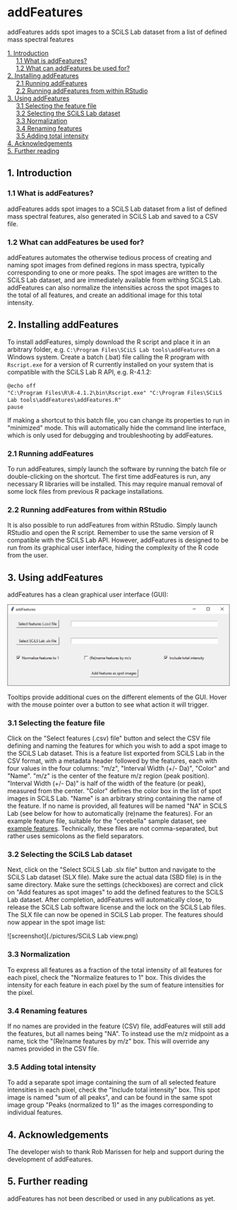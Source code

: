 # addFeatures
addFeatures adds spot images to a SCiLS Lab dataset from a list of defined mass spectral features

[1. Introduction](#1-Introduction)  
&nbsp;&nbsp;&nbsp;&nbsp;&nbsp;[1.1 What is addFeatures?](#11-What-is-addFeatures)  
&nbsp;&nbsp;&nbsp;&nbsp;&nbsp;[1.2 What can addFeatures be used for?](#12-What-can-addFeatures-be-used-for)  
[2. Installing addFeatures](#2-Installing-addFeatures)  
&nbsp;&nbsp;&nbsp;&nbsp;&nbsp;[2.1 Running addFeatures](#21-Running-addFeatures)  
&nbsp;&nbsp;&nbsp;&nbsp;&nbsp;[2.2 Running addFeatures from within RStudio](#22-Running-addFeatures-from-within-RStudio)  
[3. Using addFeatures](#3-Using-addFeatures)  
&nbsp;&nbsp;&nbsp;&nbsp;&nbsp;[3.1 Selecting the feature file](#31-Selecting-the-feature-file)  
&nbsp;&nbsp;&nbsp;&nbsp;&nbsp;[3.2 Selecting the SCiLS Lab dataset](#32-Selecting-the-SCiLS-Lab-dataset)  
&nbsp;&nbsp;&nbsp;&nbsp;&nbsp;[3.3 Normalization](#33-Normalization)  
&nbsp;&nbsp;&nbsp;&nbsp;&nbsp;[3.4 Renaming features](#34-Renaming-features)  
&nbsp;&nbsp;&nbsp;&nbsp;&nbsp;[3.5 Adding total intensity](#35-Adding-total-intensity)  
[4. Acknowledgements ](#4-Acknowledgements)  
[5. Further reading](#5-Further-reading)  

## 1. Introduction

### 1.1 What is addFeatures?

addFeatures adds spot images to a SCiLS Lab dataset from a list of defined mass spectral features, also generated in SCiLS Lab and saved to a CSV file.

### 1.2 What can addFeatures be used for?

addFeatures automates the otherwise tedious process of creating and naming spot images from defined regions in mass spectra, typically corresponding to one or more peaks. The spot images are written to the SCiLS Lab dataset, and are immediately available from withing SCiLS Lab. addFeatures can also normalize the intensities across the spot images to the total of all features, and create an additional image for this total intensity.

## 2. Installing addFeatures

To install addFeatures, simply download the R script and place it in an arbitrary folder, e.g. ```C:\Program Files\SCiLS Lab tools\addFeatures``` on a Windows system. Create a batch (.bat) file calling the R program with ```Rscript.exe``` for a version of R currently installed on your system that is compatible with the SCiLS Lab R API, e.g. R-4.1.2:

```
@echo off
"C:\Program Files\R\R-4.1.2\bin\Rscript.exe" "C:\Program Files\SCiLS Lab tools\addFeatures\addFeatures.R"
pause
```

If making a shortcut to this batch file, you can change its properties to run in "minimized" mode. This will automatically hide the command line interface, which is only used for debugging and troubleshooting by addFeatures.

### 2.1 Running addFeatures

To run addFeatures, simply launch the software by running the batch file or double-clicking on the shortcut. The first time addFeatures is run, any necessary R libraries will be installed. This may require manual removal of some lock files from previous R package installations.


### 2.2 Running addFeatures from within RStudio

It is also possible to run addFeatures from within RStudio. Simply launch RStudio and open the R script. Remember to use the same version of R compatible with the SCiLS Lab API. However, addFeatures is designed to be run from its graphical user interface, hiding the complexity of the R code from the user.


## 3. Using addFeatures

addFeatures has a clean graphical user interface (GUI):

![screenshot](./pictures/addFeatures.png)

Tooltips provide additional cues on the different elements of the GUI. Hover with the mouse pointer over a button to see what action it will trigger.

### 3.1 Selecting the feature file

Click on the "Select features (.csv) file" button and select the CSV file defining and naming the features for which you wish to add a spot image to the SCiLS Lab dataset. This is a feature list exported from SCiLS Lab in the CSV format, with a metadata header followed by the features, each with four values in the four columns: "m/z", "Interval Width (+/- Da)", "Color" and "Name". "m/z" is the center of the feature m/z region (peak position). "Interval Width (+/- Da)" is half of the width of the feature (or peak), measured from the center. "Color" defines the color box in the list of spot images in SCiLS Lab. "Name" is an arbitrary string containing the name of the feature. If no name is provided, all features will be named "NA" in SCiLS Lab (see below for how to automatically (re)name the features). For an example feature file, suitable for the "cerebella" sample dataset, see [example features](files/example_features.csv). Technically, these files are not comma-separated, but rather uses semicolons as the field separators.

### 3.2 Selecting the SCiLS Lab dataset

Next, click on the "Select SCiLS Lab .slx file" button and navigate to the SCiLS Lab dataset (SLX file). Make sure the actual data (SBD file) is in the same directory. Make sure the settings (checkboxes) are correct and click on "Add features as spot images" to add the defined features to the SCiLS Lab dataset. After completion, addFeatures will automatically close, to release the SCiLS Lab software license and the lock on the SCiLS Lab files. The SLX file can now be opened in SCiLS Lab proper. The features should now appear in the spot image list:

![screenshot](./pictures/SCiLS Lab view.png)

### 3.3 Normalization

To express all features as a fraction of the total intensity of all features for each pixel, check the "Normalize features to 1" box. This divides the intensity for each feature in each pixel by the sum of feature intensities for the pixel.

### 3.4 Renaming features

If no names are provided in the feature (CSV) file, addFeatures will still add the features, but all names being "NA". To instead use the m/z midpoint as a name, tick the "(Re)name features by m/z" box. This will override any names provided in the CSV file.

### 3.5 Adding total intensity

To add a separate spot image containing the sum of all selected feature intensities in each pixel, check the "Include total intensity" box. This spot image is named "sum of all peaks", and can be found in the same spot image group "Peaks (normalized to 1)" as the images corresponding to individual features.


## 4. Acknowledgements

The developer wish to thank Rob Marissen for help and support during the development of addFeatures.


## 5. Further reading

addFeatures has not been described or used in any publications as yet.

